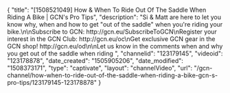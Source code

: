 {
    "title": "[1508521049] How & When To Ride Out Of The Saddle When Riding A Bike | GCN's Pro Tips",
    "description": "Si & Matt are here to let you know why, when and how to get \"out of the saddle\" when you're riding your bike.\n\nSubscribe to GCN: http:\/\/gcn.eu\/SubscribeToGCN\nRegister your interest in the GCN Club: http:\/\/gcn.eu\/oc\nGet exclusive GCN gear in the GCN shop! http:\/\/gcn.eu\/od\n\nLet us know in the comments when and why you get out of the saddle when riding ",
    "channelid": "123179145",
    "videoid": "123178878",
    "date_created": "1505905206",
    "date_modified": "1508373171",
    "type": "captivate",
    "layout": "channelVideo",
    "url": "\/gcn-channel\/how-when-to-ride-out-of-the-saddle-when-riding-a-bike-gcn-s-pro-tips\/123179145-123178878"
}